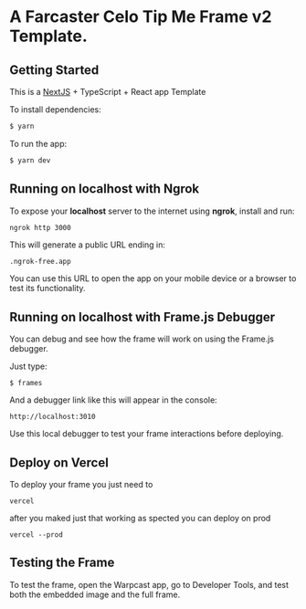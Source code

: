 # A Farcaster Celo Tip Me Frame v2 Template.

## Getting Started

This is a [NextJS](https://nextjs.org/) + TypeScript + React app Template

To install dependencies:

```bash
$ yarn
```

To run the app:

```bash
$ yarn dev
```

## Running on localhost with Ngrok

To expose your **localhost** server to the internet using **ngrok**, install and run:

```bash
ngrok http 3000
```
This will generate a public URL ending in:

```
.ngrok-free.app
```

You can use this URL to open the app on your mobile device or a browser to test its functionality.

## Running on localhost with Frame.js Debugger

You can debug and see how the frame will work on using the Frame.js debugger.

Just type:

```
$ frames
```

And a debugger link like this will appear in the console:
```
http://localhost:3010
```

Use this local debugger to test your frame interactions before deploying.

## Deploy on Vercel

To deploy your frame you just need to 

````
vercel
````

after you maked just that working as spected you can deploy on prod

```
vercel --prod
```

## Testing the Frame

To test the frame, open the Warpcast app, go to Developer Tools, and test both the embedded image and the full frame.



